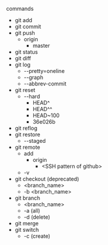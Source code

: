 commands
- git add
- git commit 
- git push
  - origin
    - master
- git status
- git diff
- git log
  - --pretty=oneline
  - --graph
  - --abbrev-commit
- git reset
  - --hard
    - HEAD^
    - HEAD^^
    - HEAD~100
    - 36e026b
- git reflog
- git restore
  - --staged
- git remote
  - add
    - origin
      - \<SSH pattern of github\>
  - -v
- git checkout (deprecated)
  - \<branch_name\>
  - -b \<branch_name\>
- git branch
  - \<branch_name\>
  - -a (all)
  - -d (delete)
- git merge
- git switch
  - -c (create)
